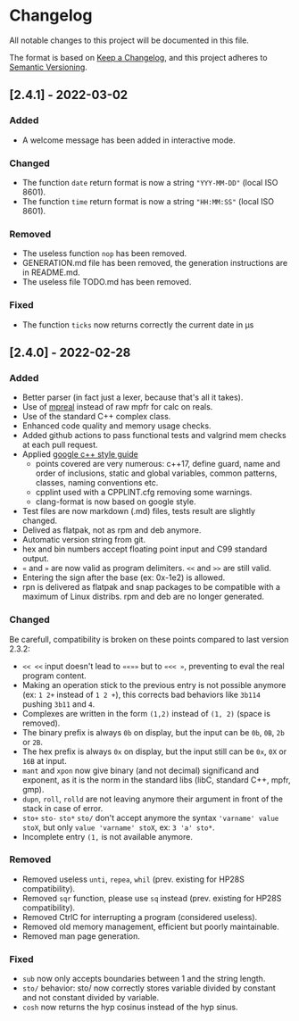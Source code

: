 # Changelog

All notable changes to this project will be documented in this file.

The format is based on [Keep a Changelog](https://keepachangelog.com/en/1.0.0/),
and this project adheres to [Semantic Versioning](https://semver.org/spec/v2.0.0.html).

## [2.4.1] - 2022-03-02

### Added

- A welcome message has been added in interactive mode.

### Changed

- The function `date` return format is now a string `"YYY-MM-DD"` (local ISO 8601).
- The function `time` return format is now a string `"HH:MM:SS"` (local ISO 8601).

### Removed

- The useless function `nop` has been removed.
- GENERATION.md file has been removed, the generation instructions are in README.md.
- The useless file TODO.md has been removed.

### Fixed

- The function `ticks` now returns correctly the current date in µs

## [2.4.0] - 2022-02-28

### Added

- Better parser (in fact just a lexer, because that's all it takes).
- Use of [mpreal](http://www.holoborodko.com/pavel/mpfr/) instead of raw mpfr for calc on reals.
- Use of the standard C++ complex class.
- Enhanced code quality and memory usage checks.
- Added github actions to pass functional tests and valgrind mem checks at each pull request.
- Applied [google c++ style guide](https://google.github.io/styleguide/cppguide.html)
  - points covered are very numerous: c++17, define guard, name and order of inclusions, static and global variables, common patterns, classes, naming conventions etc.
  - cpplint used with a CPPLINT.cfg removing some warnings.
  - clang-format is now based on google style.
- Test files are now markdown (.md) files, tests result are slightly changed.
- Delived as flatpak, not as rpm and deb anymore.
- Automatic version string from git.
- hex and bin numbers accept floating point input and C99 standard output.
- `«` and `»` are now valid as program delimiters. `<<` and `>>` are still valid.
- Entering the sign after the base (ex: 0x-1e2) is allowed.
- rpn is delivered as flatpak and snap packages to be compatible with a maximum of Linux distribs. rpm and deb are no longer generated.

### Changed

Be carefull, compatibility is broken on these points compared to last version 2.3.2:

- `<< <<` input doesn't lead to `««»»` but to `«<< »`, preventing to eval the real program content.
- Making an operation stick to the previous entry is not possible anymore (ex: `1 2+` instead of `1 2 +`), this corrects bad behaviors like `3b114` pushing `3b11` and `4`.
- Complexes are written in the form `(1,2)` instead of `(1, 2)` (space is removed).
- The binary prefix is always `0b` on display, but the input can be `0b`, `0B`, `2b` or `2B`.
- The hex prefix is always `0x` on display, but the input still can be `0x`, `0X` or `16B` at input.
- `mant` and `xpon` now give binary (and not decimal) significand and exponent, as it is the norm in the standard libs (libC, standard C++, mpfr, gmp).
- `dupn`, `roll`, `rolld` are not leaving anymore their argument in front of the stack in case of error.
- `sto+` `sto-` `sto*` `sto/` don't accept anymore the syntax `'varname' value stoX`, but only `value 'varname' stoX`, ex: `3 'a' sto*`.
- Incomplete entry `(1,` is not available anymore.

### Removed

- Removed useless `unti`, `repea`, `whil` (prev. existing for HP28S compatibility).
- Removed `sqr` function, please use `sq` instead (prev. existing for HP28S compatibility).
- Removed CtrlC for interrupting a program (considered useless).
- Removed old memory management, efficient but poorly maintainable.
- Removed man page generation.

### Fixed

- `sub` now only accepts boundaries between 1 and the string length.
- `sto/` behavior: sto/ now correctly stores variable divided by constant and not constant divided by variable.
- `cosh` now returns the hyp cosinus instead of the hyp sinus.
